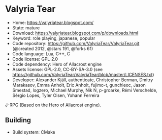 # Valyria Tear

- Home: https://valyriatear.blogspot.com/
- State: mature
- Download: https://valyriatear.blogspot.com/p/downloads.html
- Keyword: role playing, japanese, popular
- Code repository: https://github.com/ValyriaTear/ValyriaTear.git (@created 2012, @stars 191, @forks 61)
- Code language: Lua, C++, C
- Code license: GPL-2.0
- Code dependency: Hero of Allacrost engine
- Assets license: GPL-2.0, CC-BY-SA-3.0 (see https://github.com/ValyriaTear/ValyriaTear/blob/master/LICENSES.txt)
- Developer: Alexander Kjäll, authenticate, Christopher Berman, Dmitry Marakasov, Emma Anholt, Eric Anholt, fujimo-t, gunchleoc, Jason Smestad, logzero, Michael Murphy, Nik N, p-groarke, Rémi Verschelde, Sérgio Lopes, Tyler Olsen, Yohann Ferreira

J-RPG (Based on the Hero of Allacrost engine).

## Building

- Build system: CMake
